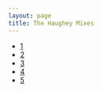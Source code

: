 ```yaml
---
layout: page
title: The Haughey Mixes
---
```


<div class="row">
	<span class="col-xs-4 col-sm-4 col-md-4"></span>
	<ul class="pagination">
	  <li><a href="/music">1</a></li>
	  <li><a href="/music2">2</a></li>
	  <li  class="active"><a href="/music3">3</a></li>
	  <li><a href="#">4</a></li>
	  <li><a href="#">5</a></li>
	</ul>
</div>